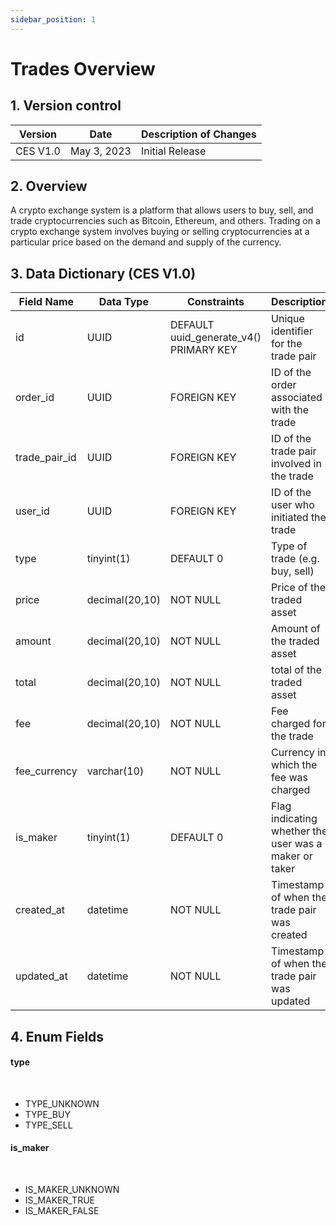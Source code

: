 ```yaml
---
sidebar_position: 1
---
```


# Trades Overview

## 1. Version control

| Version  | Date        | Description of Changes |
| -------- | ----------- | ---------------------- |
| CES V1.0 | May 3, 2023 | Initial Release        |

## 2. Overview

A crypto exchange system is a platform that allows users to buy, sell, and trade cryptocurrencies such as Bitcoin, Ethereum, and others. Trading on a crypto exchange system involves buying or selling cryptocurrencies at a particular price based on the demand and supply of the currency.

## 3. Data Dictionary (CES V1.0)

| Field Name    | Data Type      | Constraints                            | Description                                           |
| ------------- | -------------- | -------------------------------------- | ----------------------------------------------------- |
| id            | UUID           | DEFAULT uuid_generate_v4() PRIMARY KEY | Unique identifier for the trade pair                  |
| order_id      | UUID           | FOREIGN KEY                            | ID of the order associated with the trade             |
| trade_pair_id | UUID           | FOREIGN KEY                            | ID of the trade pair involved in the trade            |
| user_id       | UUID           | FOREIGN KEY                            | ID of the user who initiated the trade                |
| type          | tinyint(1)     | DEFAULT 0                              | Type of trade (e.g. buy, sell)                        |
| price         | decimal(20,10) | NOT NULL                               | Price of the traded asset                             |
| amount        | decimal(20,10) | NOT NULL                               | Amount of the traded asset                            |
| total         | decimal(20,10) | NOT NULL                               | total of the traded asset                             |
| fee           | decimal(20,10) | NOT NULL                               | Fee charged for the trade                             |
| fee_currency  | varchar(10)    | NOT NULL                               | Currency in which the fee was charged                 |
| is_maker      | tinyint(1)     | DEFAULT 0                              | Flag indicating whether the user was a maker or taker |
| created_at    | datetime       | NOT NULL                               | Timestamp of when the trade pair was created          |
| updated_at    | datetime       | NOT NULL                               | Timestamp of when the trade pair was updated          |

## 4. Enum Fields

#### **type**

&nbsp; 
 - TYPE_UNKNOWN  
 - TYPE_BUY 
 - TYPE_SELL

#### **is_maker**

&nbsp; 
 - IS_MAKER_UNKNOWN  
 - IS_MAKER_TRUE 
 - IS_MAKER_FALSE
